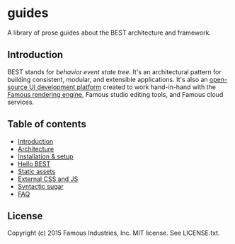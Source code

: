 # guides

A library of prose guides about the BEST architecture and framework.

## Introduction

BEST stands for _behavior_ _event_ _state_ _tree_. It's an architectural pattern for building consistent, modular, and extensible applications. It's also an [open-source UI development platform](https://github.famo.us/framework) created to work hand-in-hand with the [Famous rendering engine](http://famous.org), Famous studio editing tools, and Famous cloud services.

## Table of contents

* [Introduction](README.md)
* [Architecture](architecture.md)
* [Installation &amp; setup](setup.md)
* [Hello BEST](hello-best.md)
* [Static assets](static-assets.md)
* [External CSS and JS](includes.md)
* [Syntactic sugar](sugar.md)
* [FAQ](faq.md)

## License

Copyright (c) 2015 Famous Industries, Inc. MIT license. See LICENSE.txt.
